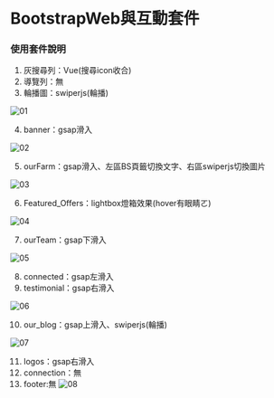 # BootstrapWeb與互動套件

### 使用套件說明
1. 灰搜尋列：Vue(搜尋icon收合)
2. 導覽列：無
3. 輪播圖：swiperjs(輪播)

![01](https://raw.githubusercontent.com/Leileisme/Bootstrap_Web/main/images/readme%20img/01.jpg)

4. banner：gsap滑入

![02](https://raw.githubusercontent.com/Leileisme/Bootstrap_Web/main/images/readme%20img/02.jpg)

5. ourFarm：gsap滑入、左區BS頁籤切換文字、右區swiperjs切換圖片

![03](https://raw.githubusercontent.com/Leileisme/Bootstrap_Web/main/images/readme%20img/03.jpg)

6. Featured_Offers：lightbox燈箱效果(hover有眼睛ㄛ)

![04](https://raw.githubusercontent.com/Leileisme/Bootstrap_Web/main/images/readme%20img/04.jpg)


7. ourTeam：gsap下滑入

![05](https://raw.githubusercontent.com/Leileisme/Bootstrap_Web/main/images/readme%20img/05.jpg)

8. connected：gsap左滑入
9. testimonial：gsap右滑入

![06](https://raw.githubusercontent.com/Leileisme/Bootstrap_Web/main/images/readme%20img/06.jpg)

10. our_blog：gsap上滑入、swiperjs(輪播)

![07](https://raw.githubusercontent.com/Leileisme/Bootstrap_Web/main/images/readme%20img/07.jpg)

11. logos：gsap右滑入
12. connection：無
13. footer:無
![08](https://raw.githubusercontent.com/Leileisme/Bootstrap_Web/main/images/readme%20img/08.jpg)

